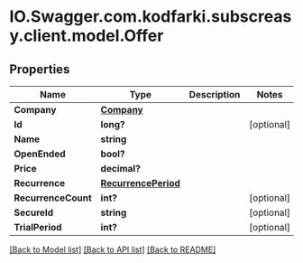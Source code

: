 # IO.Swagger.com.kodfarki.subscreasy.client.model.Offer
## Properties

Name | Type | Description | Notes
------------ | ------------- | ------------- | -------------
**Company** | [**Company**](Company.md) |  | 
**Id** | **long?** |  | [optional] 
**Name** | **string** |  | 
**OpenEnded** | **bool?** |  | 
**Price** | **decimal?** |  | 
**Recurrence** | [**RecurrencePeriod**](RecurrencePeriod.md) |  | 
**RecurrenceCount** | **int?** |  | [optional] 
**SecureId** | **string** |  | [optional] 
**TrialPeriod** | **int?** |  | [optional] 

[[Back to Model list]](../README.md#documentation-for-models) [[Back to API list]](../README.md#documentation-for-api-endpoints) [[Back to README]](../README.md)

